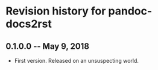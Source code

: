 # Revision history for pandoc-docs2rst

## 0.1.0.0  -- May 9, 2018

* First version. Released on an unsuspecting world.
